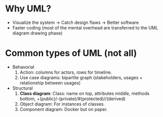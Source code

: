 # Why UML? 
- Visualize the system -> Catch design flaws -> Better software
- Faster coding (most of the mental overhead are transferred to the UML diagram drawing phase)

# Common types of UML (not all)
- Behavorial
  1. Action: columns for actors, rows for timeline.
  2. Use case diagrams: bipartite graph (stakeholders, usages + relationship between usages)
- Structural 
  1. **Class diagram**: 
    Class: name on top, attributes middle, methods bottom, +(public)/-(private)/#(protected)//(derived)
  2. Object diagram: For instances of classes.
  3. Component diagram: Docker but on paper. 

